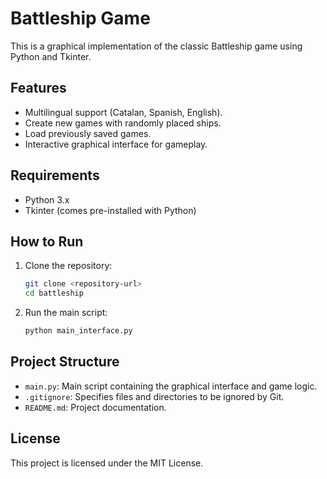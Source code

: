 # Battleship Game

This is a graphical implementation of the classic Battleship game using Python and Tkinter.

## Features

- Multilingual support (Catalan, Spanish, English).
- Create new games with randomly placed ships.
- Load previously saved games.
- Interactive graphical interface for gameplay.

## Requirements

- Python 3.x
- Tkinter (comes pre-installed with Python)

## How to Run

1. Clone the repository:

   ```bash
   git clone <repository-url>
   cd battleship
   ```

2. Run the main script:
   ```bash
   python main_interface.py
   ```

## Project Structure

- `main.py`: Main script containing the graphical interface and game logic.
- `.gitignore`: Specifies files and directories to be ignored by Git.
- `README.md`: Project documentation.

## License

This project is licensed under the MIT License.
